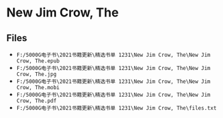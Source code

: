 # New Jim Crow, The

## Files

- `F:/5000G电子书\2021书籍更新\精选书单 1231\New Jim Crow, The\New Jim Crow, The.epub`
- `F:/5000G电子书\2021书籍更新\精选书单 1231\New Jim Crow, The\New Jim Crow, The.jpg`
- `F:/5000G电子书\2021书籍更新\精选书单 1231\New Jim Crow, The\New Jim Crow, The.mobi`
- `F:/5000G电子书\2021书籍更新\精选书单 1231\New Jim Crow, The\New Jim Crow, The.pdf`
- `F:/5000G电子书\2021书籍更新\精选书单 1231\New Jim Crow, The\files.txt`
